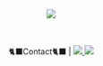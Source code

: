 <div align= "center">
    <img src="https://capsule-render.vercel.app/api?type=rounded&color=0:ffe5e5,100:5cb8ff&height=120&text=✧✧✧%20ლ(=ↀωↀ=)ლ%20%20✧✧✧&animation=&fontColor=ffffff&fontSize=40" />
</div>
<br><br>
<div align= "center">
    <p>🐈‍⬛Contact🐈‍⬛ | 
    <a href=https://velog.io/@liy_se00/> 
        <img src="https://img.shields.io/badge/Velog-20C997?style=flat&logo=Velog&logoColor=white&link=https://velog.io/@liy_se00/"> 
    </a>
    <a href=mailto:lys8167@gmail.com> 
        <img src="https://img.shields.io/badge/Gmail-EA4335?style=flat&logo=Gmail&logoColor=white&link=mailto:lys8167@gmail.com"> 
    </a>
    </p>
</div>
